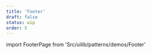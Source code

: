 ```yaml
---
title: 'Footer'
draft: false
status: wip
order: 5
---
```


<!--
  ATTENTION: This file is auto generated by using "makeDemosFactory".
  Do not change the content!
-->

import FooterPage from 'Src/uilib/patterns/demos/Footer'

<FooterPage />
